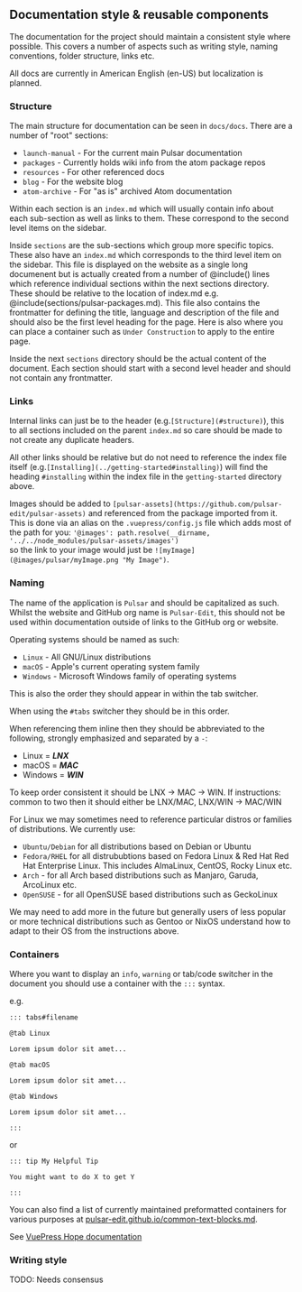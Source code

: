 ## Documentation style & reusable components

The documentation for the project should maintain a consistent style where
possible. This covers a number of aspects such as writing style, naming
conventions, folder structure, links etc.

All docs are currently in American English (en-US) but localization is planned.

### Structure

The main structure for documentation can be seen in `docs/docs`.
There are a number of "root" sections:

- `launch-manual` - For the current main Pulsar documentation
- `packages` - Currently holds wiki info from the atom package repos
- `resources` - For other referenced docs
- `blog` - For the website blog
- `atom-archive` - For "as is" archived Atom documentation

Within each section is an `index.md` which will usually contain info about each
sub-section as well as links to them. These correspond to the second level
items on the sidebar.

Inside `sections` are the sub-sections which group more specific topics. These
also have an `index.md` which corresponds to the third level item on the
sidebar.
This file is displayed on the website as a single long documenent but is
actually created from a number of @include() lines which reference individual
sections within the next sections directory. These should be relative to the
location of index.md e.g. @include(sections/pulsar-packages.md).
This file also contains the frontmatter for defining the title, language and
description of the file and should also be the first level heading for the page.
Here is also where you can place a container such as `Under Construction` to
apply to the entire page.

Inside the next `sections` directory should be the actual content of the
document. Each section should start with a second level header and should
not contain any frontmatter.

### Links

Internal links can just be to the header (e.g.`[Structure](#structure)`), this
to all sections included on the parent `index.md` so care should be made to not
create any duplicate headers.

All other links should be relative but do not need to reference the index file
itself (e.g.`[Installing](../getting-started#installing)`) will find the heading
`#installing` within the index file in the `getting-started` directory above.

Images should be added to `[pulsar-assets](https://github.com/pulsar-edit/pulsar-assets)`
and referenced from the package imported from it. This is done via an alias on
the `.vuepress/config.js` file which adds most of the path for you:
`'@images': path.resolve(__dirname, '../../node_modules/pulsar-assets/images')`  
so the link to your image would just be `![myImage](@images/pulsar/myImage.png "My Image")`.

### Naming

The name of the application is `Pulsar` and should be capitalized as such.
Whilst the website and GitHub org name is `Pulsar-Edit`, this should not be used
within documentation outside of links to the GitHub org or website.

Operating systems should be named as such:

- `Linux` - All GNU/Linux distributions
- `macOS` - Apple's current operating system family
- `Windows` - Microsoft Windows family of operating systems

This is also the order they should appear in within the tab switcher.

When using the `#tabs` switcher they should be in this order.

When referencing them inline then they should be abbreviated to the following, strongly emphasized and
separated by a `-`:

- Linux = **_LNX_**
- macOS = **_MAC_**
- Windows = **_WIN_**

To keep order consistent it should be LNX -> MAC -> WIN. If instructions:
common to two then it should either be LNX/MAC, LNX/WIN ->
MAC/WIN

For Linux we may sometimes need to reference particular distros or families of
distributions. We currently use:

- `Ubuntu/Debian` for all distributions based on Debian or Ubuntu
- `Fedora/RHEL` for all distrububtions based on Fedora Linux & Red Hat
  Red Hat Enterprise Linux. This includes AlmaLinux, CentOS, Rocky
  Linux etc.
- `Arch` - for all Arch based distributions such as Manjaro, Garuda, ArcoLinux
  etc.
- `OpenSUSE` - for all OpenSUSE based distributions such as GeckoLinux

We may need to add more in the future but generally users of less popular or
more technical distributions such as Gentoo or NixOS understand how to
adapt to their OS from the instructions above.

### Containers

Where you want to display an `info`, `warning` or tab/code switcher in the
document you should use a container with the `:::` syntax.

e.g.

```
::: tabs#filename

@tab Linux

Lorem ipsum dolor sit amet...

@tab macOS

Lorem ipsum dolor sit amet...

@tab Windows

Lorem ipsum dolor sit amet...

:::
```

or

```
::: tip My Helpful Tip

You might want to do X to get Y

:::
```

You can also find a list of currently maintained preformatted containers for
various purposes at [pulsar-edit.github.io/common-text-blocks.md](https://github.com/pulsar-edit/pulsar-edit.github.io/blob/main/common-text-blocks.md).

See [VuePress Hope documentation](https://vuepress-theme-hope.github.io/v2/guide/get-started/markdown.html#theme-enhancement)

### Writing style

TODO: Needs consensus
